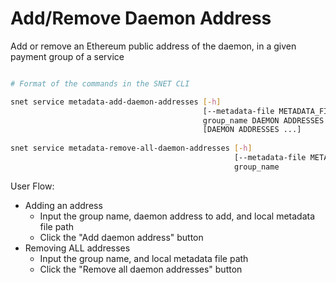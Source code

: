 # Add/Remove Daemon Address

Add or remove an Ethereum public address of the daemon, in a given payment group of a service

<figure><img src="/assets/images/products/TUI/Screenshot 2024-08-17 at 6.03.04 PM.png" alt=""><figcaption></figcaption></figure>

```bash
# Format of the commands in the SNET CLI

snet service metadata-add-daemon-addresses [-h]
                                           [--metadata-file METADATA_FILE]
                                           group_name DAEMON ADDRESSES
                                           [DAEMON ADDRESSES ...]
                                           
snet service metadata-remove-all-daemon-addresses [-h]
                                                  [--metadata-file METADATA_FILE]
                                                  group_name
```

User Flow:

* Adding an address
  * Input the group name, daemon address to add, and local metadata file path
  * Click the "Add daemon address" button
* Removing ALL addresses
  * Input the group name, and local metadata file path
  * Click the "Remove all daemon addresses" button
